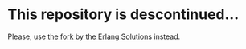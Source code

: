 This repository is descontinued...
==================================

Please, use [the fork by the Erlang Solutions](https://github.com/esl/escalus) instead.
